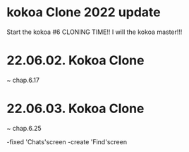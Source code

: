 # kokoa Clone 2022 update

Start the kokoa #6 CLONING TIME!!
I will the kokoa master!!!

# 22.06.02. Kokoa Clone

~ chap.6.17

# 22.06.03. Kokoa Clone

~ chap.6.25

-fixed 'Chats'screen
-create 'Find'screen
